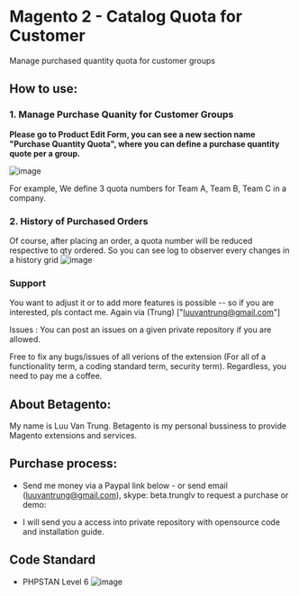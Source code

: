 # Magento 2 - Catalog Quota for Customer
Manage purchased quantity quota for customer groups
## How to use:
### 1. Manage Purchase Quanity for Customer Groups
**Please go to Product Edit Form, you can see a new section name "Purchase Quantity Quota", where you can define a purchase quantity quote per a group.**

![image](https://user-images.githubusercontent.com/820411/144787625-5d8eeb62-9278-480f-8517-d742d1ce8fb6.png)

For example, We define 3 quota numbers for Team A, Team B, Team C in a company. 
### 2. History of Purchased Orders
Of course, after placing an order, a quota number will be reduced respective to qty ordered. So you can see log to observer every changes in a history grid
![image](https://user-images.githubusercontent.com/820411/144787955-d3aac09a-9e45-43bb-82ab-c234673f64ca.png)

### Support
You want to adjust it or to add more features is possible -- so if you are interested, pls contact me. Again via (Trung) ["luuvantrung@gmail.com"]

Issues : You can post an issues on a given private repository if you are allowed.

Free to fix any bugs/issues of all verions of the extension (For all of a functionality term, a coding standard term, security term). Regardless, you need to pay me a coffee. 


## About Betagento: 
My name is Luu Van Trung. Betagento is my personal bussiness to provide Magento extensions and services. 

## Purchase process:

- Send me money via a Paypal link below - or send email (luuvantrung@gmail.com), skype: beta.trunglv to request a purchase or demo:

- I will send you a access into private repository with opensource code and installation guide.

## Code Standard 
- PHPSTAN Level 6
![image](https://user-images.githubusercontent.com/820411/144744533-6e5c02f8-8f42-48a3-8464-de7953f08fb0.png)
